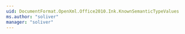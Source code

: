 ```yaml
---
uid: DocumentFormat.OpenXml.Office2010.Ink.KnownSemanticTypeValues
ms.author: "soliver"
manager: "soliver"
---
```


